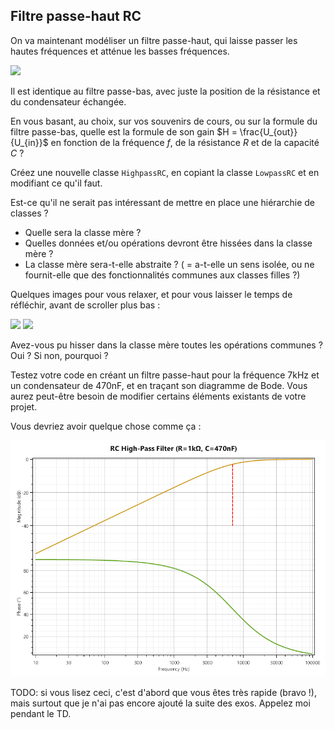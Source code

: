 ## Filtre passe-haut RC

On va maintenant modéliser un filtre passe-haut, qui laisse passer les hautes fréquences et atténue les basses fréquences.

![](https://upload.wikimedia.org/wikipedia/commons/f/fe/High_pass_filter.svg)

Il est identique au filtre passe-bas, avec juste la position de la résistance et du condensateur échangée.

En vous basant, au choix, sur vos souvenirs de cours, ou sur la formule du filtre passe-bas, quelle est la formule de son gain $H = \frac{U_{out}}{U_{in}}$ en fonction de la fréquence $f$, de la résistance $R$ et de la capacité $C$ ?

Créez une nouvelle classe `HighpassRC`, en copiant la classe `LowpassRC` et en modifiant ce qu'il faut.

Est-ce qu'il ne serait pas intéressant de mettre en place une hiérarchie de classes ?
- Quelle sera la classe mère ?
- Quelles données et/ou opérations devront être hissées dans la classe mère ?
- La classe mère sera-t-elle abstraite ? ( = a-t-elle un sens isolée, ou ne fournit-elle que des fonctionnalités communes aux classes filles ?)

Quelques images pour vous relaxer, et pour vous laisser le temps de réfléchir, avant de scroller plus bas :

![](https://upload.wikimedia.org/wikipedia/commons/c/cf/Soothing.jpg)
![](https://upload.wikimedia.org/wikipedia/commons/e/ed/Soothing_Altitude_Sunset_WTR-SS-AP-4.jpg)

Avez-vous pu hisser dans la classe mère toutes les opérations communes ? Oui ? Si non, pourquoi ?

Testez votre code en créant un filtre passe-haut pour la fréquence $7 \mathrm{kHz}$ et un condensateur de $470 \mathrm{nF}$, et en traçant son diagramme de Bode. Vous aurez peut-être besoin de modifier certains éléments existants de votre projet.

Vous devriez avoir quelque chose comme ça :

![](images/rc_highpass.png)

TODO: si vous lisez ceci, c'est d'abord que vous êtes très rapide (bravo !), mais surtout que je n'ai pas encore ajouté la suite des exos. Appelez moi pendant le TD.